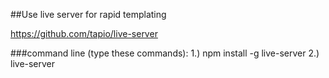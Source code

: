 ##Use live server for rapid templating

https://github.com/tapio/live-server

###command line (type these commands):
1.) npm install -g live-server
2.) live-server
